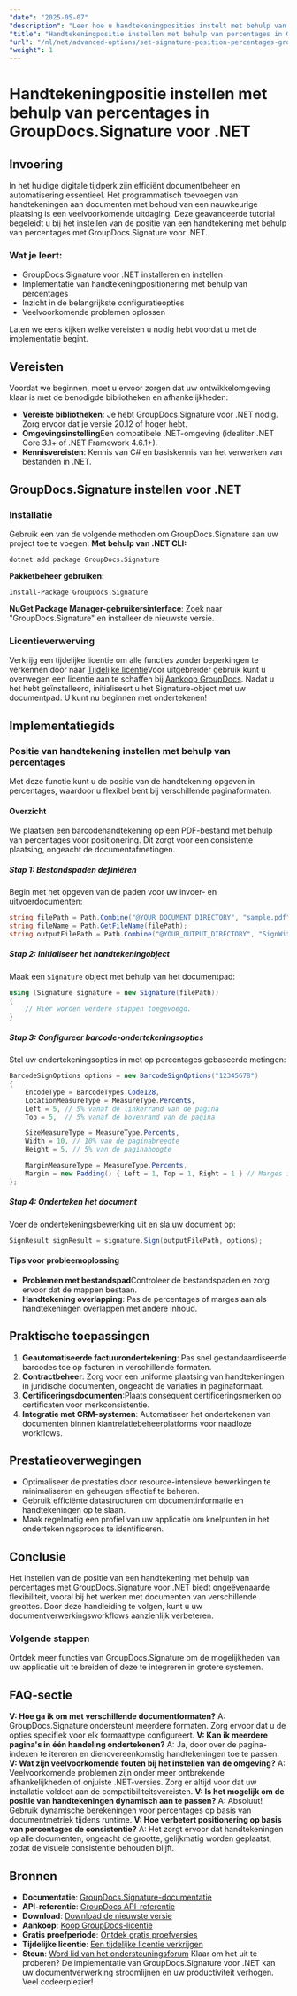 ```yaml
---
"date": "2025-05-07"
"description": "Leer hoe u handtekeningposities instelt met behulp van percentages met GroupDocs.Signature voor .NET. Deze geavanceerde tutorial behandelt de installatie, configuratie en praktische toepassingen."
"title": "Handtekeningpositie instellen met behulp van percentages in GroupDocs.Signature voor .NET | Geavanceerde tutorial"
"url": "/nl/net/advanced-options/set-signature-position-percentages-groupdocs-signature-net/"
"weight": 1
---
```


# Handtekeningpositie instellen met behulp van percentages in GroupDocs.Signature voor .NET
## Invoering
In het huidige digitale tijdperk zijn efficiënt documentbeheer en automatisering essentieel. Het programmatisch toevoegen van handtekeningen aan documenten met behoud van een nauwkeurige plaatsing is een veelvoorkomende uitdaging. Deze geavanceerde tutorial begeleidt u bij het instellen van de positie van een handtekening met behulp van percentages met GroupDocs.Signature voor .NET.

### Wat je leert:
- GroupDocs.Signature voor .NET installeren en instellen
- Implementatie van handtekeningpositionering met behulp van percentages
- Inzicht in de belangrijkste configuratieopties
- Veelvoorkomende problemen oplossen

Laten we eens kijken welke vereisten u nodig hebt voordat u met de implementatie begint.
## Vereisten
Voordat we beginnen, moet u ervoor zorgen dat uw ontwikkelomgeving klaar is met de benodigde bibliotheken en afhankelijkheden:

- **Vereiste bibliotheken**: Je hebt GroupDocs.Signature voor .NET nodig. Zorg ervoor dat je versie 20.12 of hoger hebt.
- **Omgevingsinstelling**Een compatibele .NET-omgeving (idealiter .NET Core 3.1+ of .NET Framework 4.6.1+).
- **Kennisvereisten**: Kennis van C# en basiskennis van het verwerken van bestanden in .NET.
## GroupDocs.Signature instellen voor .NET
### Installatie
Gebruik een van de volgende methoden om GroupDocs.Signature aan uw project toe te voegen:
**Met behulp van .NET CLI:**
```shell
dotnet add package GroupDocs.Signature
```
**Pakketbeheer gebruiken:**
```shell
Install-Package GroupDocs.Signature
```
**NuGet Package Manager-gebruikersinterface**: 
Zoek naar "GroupDocs.Signature" en installeer de nieuwste versie.
### Licentieverwerving
Verkrijg een tijdelijke licentie om alle functies zonder beperkingen te verkennen door naar [Tijdelijke licentie](https://purchase.groupdocs.com/temporary-license/)Voor uitgebreider gebruik kunt u overwegen een licentie aan te schaffen bij [Aankoop GroupDocs](https://purchase.groupdocs.com/buy).
Nadat u het hebt geïnstalleerd, initialiseert u het Signature-object met uw documentpad. U kunt nu beginnen met ondertekenen!
## Implementatiegids
### Positie van handtekening instellen met behulp van percentages
Met deze functie kunt u de positie van de handtekening opgeven in percentages, waardoor u flexibel bent bij verschillende paginaformaten.
#### Overzicht
We plaatsen een barcodehandtekening op een PDF-bestand met behulp van percentages voor positionering. Dit zorgt voor een consistente plaatsing, ongeacht de documentafmetingen.
##### Stap 1: Bestandspaden definiëren
Begin met het opgeven van de paden voor uw invoer- en uitvoerdocumenten:
```csharp
string filePath = Path.Combine("@YOUR_DOCUMENT_DIRECTORY", "sample.pdf");
string fileName = Path.GetFileName(filePath);
string outputFilePath = Path.Combine("@YOUR_OUTPUT_DIRECTORY", "SignWithPercents", fileName);
```
##### Stap 2: Initialiseer het handtekeningobject
Maak een `Signature` object met behulp van het documentpad:
```csharp
using (Signature signature = new Signature(filePath))
{
    // Hier worden verdere stappen toegevoegd.
}
```
##### Stap 3: Configureer barcode-ondertekeningsopties
Stel uw ondertekeningsopties in met op percentages gebaseerde metingen:
```csharp
BarcodeSignOptions options = new BarcodeSignOptions("12345678")
{
    EncodeType = BarcodeTypes.Code128,
    LocationMeasureType = MeasureType.Percents,
    Left = 5, // 5% vanaf de linkerrand van de pagina
    Top = 5,  // 5% vanaf de bovenrand van de pagina

    SizeMeasureType = MeasureType.Percents,
    Width = 10, // 10% van de paginabreedte
    Height = 5, // 5% van de paginahoogte

    MarginMeasureType = MeasureType.Percents,
    Margin = new Padding() { Left = 1, Top = 1, Right = 1 } // Marges in percentages
};
```
##### Stap 4: Onderteken het document
Voer de ondertekeningsbewerking uit en sla uw document op:
```csharp
SignResult signResult = signature.Sign(outputFilePath, options);
```
#### Tips voor probleemoplossing
- **Problemen met bestandspad**Controleer de bestandspaden en zorg ervoor dat de mappen bestaan.
- **Handtekening overlapping**: Pas de percentages of marges aan als handtekeningen overlappen met andere inhoud.
## Praktische toepassingen
1. **Geautomatiseerde factuurondertekening**: Pas snel gestandaardiseerde barcodes toe op facturen in verschillende formaten.
2. **Contractbeheer**: Zorg voor een uniforme plaatsing van handtekeningen in juridische documenten, ongeacht de variaties in paginaformaat.
3. **Certificeringsdocumenten**:Plaats consequent certificeringsmerken op certificaten voor merkconsistentie.
4. **Integratie met CRM-systemen**: Automatiseer het ondertekenen van documenten binnen klantrelatiebeheerplatforms voor naadloze workflows.
## Prestatieoverwegingen
- Optimaliseer de prestaties door resource-intensieve bewerkingen te minimaliseren en geheugen effectief te beheren.
- Gebruik efficiënte datastructuren om documentinformatie en handtekeningen op te slaan.
- Maak regelmatig een profiel van uw applicatie om knelpunten in het ondertekeningsproces te identificeren.
## Conclusie
Het instellen van de positie van een handtekening met behulp van percentages met GroupDocs.Signature voor .NET biedt ongeëvenaarde flexibiliteit, vooral bij het werken met documenten van verschillende groottes. Door deze handleiding te volgen, kunt u uw documentverwerkingsworkflows aanzienlijk verbeteren.
### Volgende stappen
Ontdek meer functies van GroupDocs.Signature om de mogelijkheden van uw applicatie uit te breiden of deze te integreren in grotere systemen.
## FAQ-sectie
**V: Hoe ga ik om met verschillende documentformaten?**
A: GroupDocs.Signature ondersteunt meerdere formaten. Zorg ervoor dat u de opties specifiek voor elk formaattype configureert.
**V: Kan ik meerdere pagina's in één handeling ondertekenen?**
A: Ja, door over de pagina-indexen te itereren en dienovereenkomstig handtekeningen toe te passen.
**V: Wat zijn veelvoorkomende fouten bij het instellen van de omgeving?**
A: Veelvoorkomende problemen zijn onder meer ontbrekende afhankelijkheden of onjuiste .NET-versies. Zorg er altijd voor dat uw installatie voldoet aan de compatibiliteitsvereisten.
**V: Is het mogelijk om de positie van handtekeningen dynamisch aan te passen?**
A: Absoluut! Gebruik dynamische berekeningen voor percentages op basis van documentmetriek tijdens runtime.
**V: Hoe verbetert positionering op basis van percentages de consistentie?**
A: Het zorgt ervoor dat handtekeningen op alle documenten, ongeacht de grootte, gelijkmatig worden geplaatst, zodat de visuele consistentie behouden blijft.
## Bronnen
- **Documentatie**: [GroupDocs.Signature-documentatie](https://docs.groupdocs.com/signature/net/)
- **API-referentie**: [GroupDocs API-referentie](https://reference.groupdocs.com/signature/net/)
- **Download**: [Download de nieuwste versie](https://releases.groupdocs.com/signature/net/)
- **Aankoop**: [Koop GroupDocs-licentie](https://purchase.groupdocs.com/buy)
- **Gratis proefperiode**: [Ontdek gratis proefversies](https://releases.groupdocs.com/signature/net/)
- **Tijdelijke licentie**: [Een tijdelijke licentie verkrijgen](https://purchase.groupdocs.com/temporary-license/)
- **Steun**: [Word lid van het ondersteuningsforum](https://forum.groupdocs.com/c/signature/)
Klaar om het uit te proberen? De implementatie van GroupDocs.Signature voor .NET kan uw documentverwerking stroomlijnen en uw productiviteit verhogen. Veel codeerplezier!
